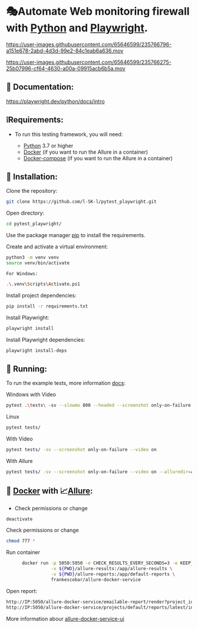 # 🎭Automate Web monitoring firewall with [Python](https://www.python.org/) and [Playwright](https://playwright.dev/python/).

https://user-images.githubusercontent.com/65646599/235766796-a151e678-2abd-4d3d-99e2-84c1eab6a636.mov

https://user-images.githubusercontent.com/65646599/235766275-25b07996-cf64-4630-a00a-09915acb6b5a.mov

## 📖 Documentation:

https://playwright.dev/python/docs/intro

## ❕Requirements:
* To run this testing framework, you will need:

  * [Python](https://www.python.org/) 3.7 or higher
  * [Docker](https://www.docker.com/) (if you want to run the Allure in a container)
  * [Docker-compose](https://docs.docker.com/compose/) (if you want to run the Allure in a container)

## 🔧 Installation: 

 Clone the repository:
```sh
git clone https://github.com/l-SK-l/pytest_playwright.git
```
 Open directory:
```sh
cd pytest_playwright/
```

 Use the package manager [pip](https://pip.pypa.io/en/stable/) to install the requirements.

 Create and activate a virtual environment:
```sh
python3 -m venv venv
source venv/bin/activate
```

    For Windows:

```sh
.\.venv\Scripts\Activate.ps1
```

 Install project dependencies: 
```sh
pip install -r requirements.txt
```
 Install Playwright:
```sh
playwright install
```
 Install Playwright dependencies:
```sh
playwright install-deps
```


## 🚀 Running:


 To run the example tests, more information [docs](https://playwright.dev/python/docs/running-tests):

 Windows with Video
```sh
pytest .\tests\ -sv --slowmo 800 --headed --screenshot only-on-failure --video on
```

 Linux
```sh
pytest tests/
```
   With Video
```sh
pytest tests/ -sv --screenshot only-on-failure --video on
```
   With Allure
```sh
pytest tests/ -sv --screenshot only-on-failure --video on --alluredir=allure-results
```


## 🐳 [Docker](https://www.docker.com/) with 📈[Allure](https://github.com/allure-framework):

* Check permissions or change
```sh
deactivate
```

 Check permissions or change
```sh
chmod 777 *
```

 Run container
```sh
      docker run -p 5050:5050 -e CHECK_RESULTS_EVERY_SECONDS=3 -e KEEP_HISTORY=1 \
                 -v ${PWD}/allure-results:/app/allure-results \
                 -v ${PWD}/allure-reports:/app/default-reports \
                 frankescobar/allure-docker-service
```

 Open report:
```sh
http://IP:5050/allure-docker-service/emailable-report/render?project_id=default
http://IP:5050/allure-docker-service/projects/default/reports/latest/index.html
```

More information abour [allure-docker-service-ui](https://github.com/fescobar/allure-docker-service-ui)